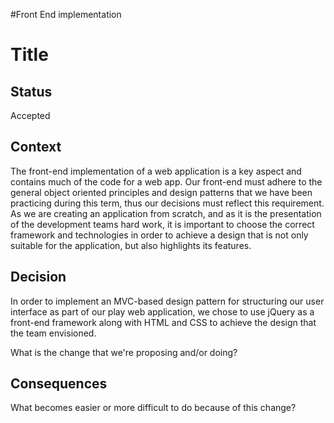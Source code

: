 #Front End implementation

# Title

## Status

Accepted

## Context

The front-end implementation of a web application is a key aspect and contains much of the code for a web app. Our front-end must adhere to the general object oriented principles 
and design patterns that we have been practicing during this term, thus our decisions must reflect this requirement. As we are creating an application from scratch, and as it is 
the presentation of the development teams hard work, it is important to choose the correct framework and technologies in order to achieve a design that is not only suitable 
for the application, but also highlights its features. 

## Decision

In order to implement an MVC-based design pattern for structuring our user interface as part of our play web application, we chose to use jQuery as a front-end 
framework along with HTML and CSS to achieve the design that the team envisioned.

What is the change that we're proposing and/or doing?

## Consequences

What becomes easier or more difficult to do because of this change?